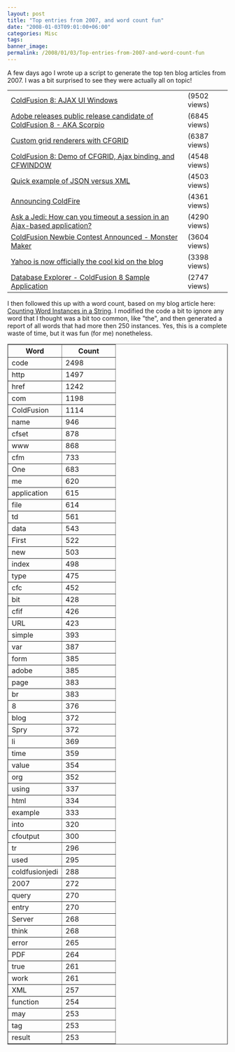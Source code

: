 ```yaml
---
layout: post
title: "Top entries from 2007, and word count fun"
date: "2008-01-03T09:01:00+06:00"
categories: Misc 
tags: 
banner_image: 
permalink: /2008/01/03/Top-entries-from-2007-and-word-count-fun
---
```


A few days ago I wrote up a script to generate the top ten blog articles from 2007. I was a bit surprised to see they were actually all on topic!
<!--more-->
<table style="margin-top: 0px;padding: 0px"><tr><td><a href="http://www.raymondcamden.com/index.cfm/2007/6/20/ColdFusion-8-AJAX-UI-Windows">ColdFusion 8: AJAX UI Windows</a></td><td>(9502 views)</td></tr><tr><td><a href="http://www.coldfusionjedi.com/index.cfm/2007/5/29/Adobe-releases-public-release-candidate-of-ColdFusion-8--AKA-Scorpio">Adobe releases public release candidate of ColdFusion 8 - AKA Scorpio</a></td><td>(6845 views)</td></tr>
<tr><td><a href="http://www.coldfusionjedi.com/index.cfm/2007/8/20/Custom-grid-renderers-with-CFGRID">Custom grid renderers with CFGRID</a></td><td>(6387 views)</td></tr><tr><td><a href="http://www.coldfusionjedi.com/index.cfm/2007/5/31/ColdFusion-8-Demo-of-CFGRID-Ajax-binding-and-CFWINDOW">ColdFusion 8: Demo of CFGRID, Ajax binding, and CFWINDOW</a></td><td>(4548 views)</td></tr><tr><td><a href="http://www.coldfusionjedi.com/index.cfm/2007/3/14/Quick-example-of-JSON-versus-XML">Quick example of JSON versus XML</a></td><td>(4503 views)</td></tr><tr><td><a href="http://www.coldfusionjedi.com/index.cfm/2007/3/9/Announcing-ColdFire">Announcing ColdFire</a></td><td>(4361 views)</td></tr><tr><td><a href="http://www.coldfusionjedi.com/index.cfm/2007/10/8/Ask-a-Jedi-How-can-you-timeout-a-session-in-an-Ajaxbased-application">Ask a Jedi: How can you timeout a session in an Ajax-based application?</a></td><td>(4290 views)</td></tr><tr><td><a href="http://www.coldfusionjedi.com/index.cfm/2007/4/16/ColdFusion-Newbie-Contest-Announced--Monster-Maker">ColdFusion Newbie Contest Announced - Monster Maker</a></td><td>(3604 views)</td></tr><tr><td><a href="http://www.coldfusionjedi.com/index.cfm/2007/2/22/Yahoo-is-now-officially-the-cool-kid-on-the-blog">Yahoo is now officially the cool kid on the blog</a></td><td>(3398 views)</td></tr><tr><td><a href="http://www.coldfusionjedi.com/index.cfm/2007/8/14/Database-Explorer--ColdFusion-8-Sample-Application">Database Explorer - ColdFusion 8 Sample Application</a></td><td>(2747 views)</td></tr></table>
I then followed this up with a word count, based on my blog article here: <a href="http://www.coldfusionjedi.com/index.cfm/2007/8/2/Counting-Word-Instances-in-a-String">Counting Word Instances in a String</a>. I modified the code a bit to ignore any word that I thought was a bit too common, like "the", and then generated a report of all words that had more then 250 instances. Yes, this is a complete waste of time, but it was fun (for me) nonetheless.

<table border="1"><tr><th width="50%">Word</th><th>Count</th></tr>
<tr><td>code</td><td>2498</td></tr>
   <tr><td>http</td><td>1497</td></tr>
   <tr><td>href</td><td>1242</td></tr>
   <tr><td>com</td><td>1198</td></tr>
   <tr><td>ColdFusion</td><td>1114</td></tr>
   <tr><td>name</td><td>946</td></tr>
   <tr><td>cfset</td><td>878</td></tr>
   <tr><td>www</td><td>868</td></tr>
   <tr><td>cfm</td><td>733</td></tr>
   <tr><td>One</td><td>683</td></tr>
   <tr><td>me</td><td>620</td></tr>
   <tr><td>application</td><td>615</td></tr>
   <tr><td>file</td><td>614</td></tr>
   <tr><td>td</td><td>561</td></tr>
   <tr><td>data</td><td>543</td></tr>
   <tr><td>First</td><td>522</td></tr>
   <tr><td>new</td><td>503</td></tr>
   <tr><td>index</td><td>498</td></tr>
   <tr><td>type</td><td>475</td></tr>
   <tr><td>cfc</td><td>452</td></tr>
   <tr><td>bit</td><td>428</td></tr>
   <tr><td>cfif</td><td>426</td></tr>
   <tr><td>URL</td><td>423</td></tr>
   <tr><td>simple</td><td>393</td></tr>
   <tr><td>var</td><td>387</td></tr>
   <tr><td>form</td><td>385</td></tr>
   <tr><td>adobe</td><td>385</td></tr>
   <tr><td>page</td><td>383</td></tr>
   <tr><td>br</td><td>383</td></tr>
   <tr><td>8</td><td>376</td></tr>
   <tr><td>blog</td><td>372</td></tr>
   <tr><td>Spry</td><td>372</td></tr>
   <tr><td>li</td><td>369</td></tr>
   <tr><td>time</td><td>359</td></tr>
   <tr><td>value</td><td>354</td></tr>
   <tr><td>org</td><td>352</td></tr>
   <tr><td>using</td><td>337</td></tr>
   <tr><td>html</td><td>334</td></tr>
   <tr><td>example</td><td>333</td></tr>
   <tr><td>into</td><td>320</td></tr>
   <tr><td>cfoutput</td><td>300</td></tr>
   <tr><td>tr</td><td>296</td></tr>
   <tr><td>used</td><td>295</td></tr>
   <tr><td>coldfusionjedi</td><td>288</td></tr>
   <tr><td>2007</td><td>272</td></tr>
   <tr><td>query</td><td>270</td></tr>
   <tr><td>entry</td><td>270</td></tr>
   <tr><td>Server</td><td>268</td></tr>
   <tr><td>think</td><td>268</td></tr>
   <tr><td>error</td><td>265</td></tr>
   <tr><td>PDF</td><td>264</td></tr>
   <tr><td>true</td><td>261</td></tr>
   <tr><td>work</td><td>261</td></tr>
   <tr><td>XML</td><td>257</td></tr>
   <tr><td>function</td><td>254</td></tr>
   <tr><td>may</td><td>253</td></tr>
   <tr><td>tag</td><td>253</td></tr>
   <tr><td>result</td><td>253</td></tr></table>